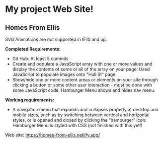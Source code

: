 <h1>My project Web Site!</h1>
<h2> Homes From Ellis</h2>

SVG Animations are not supported in IE10 and up.


**Completed Requirements:**
* Git Hub: At least 5 commits
* Create and populate a JavaScript array with one or more values and display the contents of some or all of the array on your page: Used JavaScript to populate images onto "Hull St" page.
* Show/hide one or more content areas or elements on your site through clicking a button or some other user interaction - must be done with some JavaScript code: Hamburger Menu shows and hides nav menu.


**Working requirements:**
* A navigation menu that expands and collapses properly at desktop and mobile sizes, such as by switching between vertical and horizontal styles, or is opened and closed by clicking the “hamburger” icon: Hamburger Menu is styled with CSS (not finished with this yet!)


Web site: https://homes-from-ellis.netlify.app/
